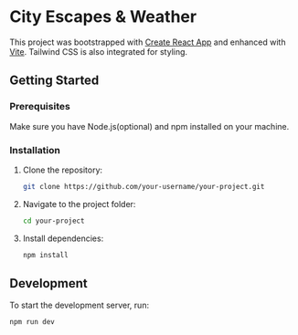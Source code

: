 # City Escapes & Weather

This project was bootstrapped with [Create React App](https://create-react-app.dev/) and enhanced with [Vite](https://vitejs.dev/). Tailwind CSS is also integrated for styling.


## Getting Started

### Prerequisites

Make sure you have Node.js(optional) and npm installed on your machine.

### Installation

1. Clone the repository:

    ```bash
    git clone https://github.com/your-username/your-project.git
    ```

2. Navigate to the project folder:

    ```bash
    cd your-project
    ```

3. Install dependencies:

    ```bash
    npm install
    ```

## Development

To start the development server, run:

```bash
npm run dev
